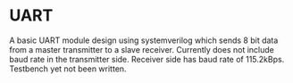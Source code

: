 # UART
A basic UART module design using systemverilog which sends 8 bit data from a master transmitter to a slave receiver.
Currently does not include baud rate in the transmitter side.
Receiver side has baud rate of 115.2kBps.
Testbench yet not been written.
